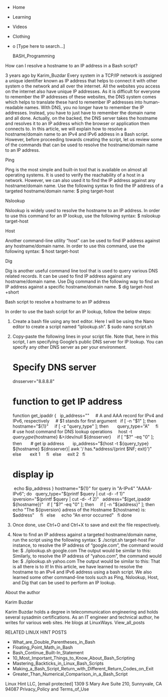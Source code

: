





















































* Home
* Learning
* Videos
* Clothing
*
  o [Type here to search...]


   BASH_Programming


How can I resolve a hostname to an IP address in a Bash script?

3 years ago
by Karim_Buzdar
Every system in a TCP/IP network is assigned a unique identifier known as IP
address that helps to connect it with other system o the network and all over
the internet. All the websites you access on the internet also have unique IP
addresses. As it is difficult for everyone to remember the IP addresses of
these websites, the DNS system comes which helps to translate these hard to
remember IP addresses into human-readable names. With DNS, you no longer have
to remember the IP addresses. Instead, you have to just have to remember the
domain name and all done. Actually, on the backed, the DNS server takes the
hostname and resolves it to an IP address which the browser or application then
connects to.
In this article, we will explain how to resolve a hostname/domain name to an
IPv4 and IPv6 address in a Bash script. However, before proceeding towards
creating the script, let us review some of the commands that can be used to
resolve the hostname/domain name to an IP address.

Ping

Ping is the most simple and built-in tool that is available on almost all
operating systems. It is used to verify the reachability of a host in a
network. However, we can also used it to find the IP address against any
hostname/domain name. Use the following syntax to find the IP address of a
targeted hostname/domain name:
$ ping target-host

Nslookup

Nslookup is widely used to resolve the hostname to an IP address. In order to
use this command for an IP lookup, use the following syntax:
$ nslookup target-host

Host

Another command-line utility “host” can be used to find IP address against any
hostname/domain name. In order to use this command, use the following syntax:
$ host target-host

Dig

Dig is another useful command line tool that is used to query various DNS
related records. It can be used to find IP address against any hostname/domain
name. Use Dig command in the following way to find an IP address against a
specific hostname/domain name.
$ dig target-host +short

Bash script to resolve a hostname to an IP address

In order to use the bash script for an IP lookup, follow the below steps:

  1. Create a bash file using any text editor. Here I will be using the Nano
     editor to create a script named “iplookup.sh”.
     $ sudo nano script.sh


  1. Copy-paste the following lines in your script file. Note that, here in
     this script, I am specifying Google’s public DNS server for IP lookup. You
     can specify any other DNS server as per your environment.
     # Specify DNS server
     dnsserver="8.8.8.8"
     # function to get IP address
     function get_ipaddr {
       ip_address=""
         # A and AAA record for IPv4 and IPv6, respectively
         # $1 stands for first argument
       if [ -n "$1" ]; then
         hostname="${1}"
         if [ -z "query_type" ]; then
           query_type="A"
         fi
         # use host command for DNS lookup operations
         host -t ${query_type}  ${hostname} &>/dev/null ${dnsserver}
         if [ "$?" -eq "0" ]; then
           # get ip address
           ip_address="$(host -t ${query_type} ${hostname} ${dnsserver}| awk '/
     has.*address/{print $NF; exit}')"
         else
           exit 1
         fi
       else
         exit 2
       fi
     # display ip
      echo $ip_address
     }
     hostname="${1}"
     for query in "A-IPv4" "AAAA-IPv6"; do
       query_type="$(printf $query | cut -d- -f 1)"
       ipversion="$(printf $query | cut -d- -f 2)"
       address="$(get_ipaddr ${hostname})"
       if [ "$?" -eq "0" ]; then
         if [ -n "${address}" ]; then
         echo "The ${ipversion} adress of the Hostname ${hostname} is:
     $address"
         fi
       else
         echo "An error occurred"
       fi
     done
  2. Once done, use Ctrl+O and Ctrl+X to save and exit the file respectively.
  3. Now to find an IP address against a targeted hostname/domain name, run the
     script using the following syntax:
     $ ./script.sh target-host
     For instance, to resolve the IP address of “google.com”, the command would
     be:
     $ ./iplookup.sh google.com
     The output would be similar to this:
     Similarly, to resolve the IP address of “yahoo.com”, the command would be:
     $ ./iplookup.sh yahoo.com
     The output would be similar to this:
     That is all there is to it! In this article, we have learned to resolve
     the hostname to an IPv4 and IPv6 address using a bash script. We also
     learned some other command-line tools such as Ping, Nslookup, Host, and
     Dig that can be used to perform an IP lookup.



About the author


Karim Buzdar

Karim Buzdar holds a degree in telecommunication engineering and holds several
sysadmin certifications. As an IT engineer and technical author, he writes for
various web sites. He blogs at LinuxWays.
View_all_posts

RELATED LINUX HINT POSTS


* What_are_Double_Parentheses_in_Bash
* Floating_Point_Math_in_Bash
* Bash_Continue_Built-In_Statement
* 10_Most_Important_Things_to_Know_About_Bash_Scripting
* Mastering_Backticks_in_Linux_Bash_Scripts
* Making_a_Bash_Script_Return_with_Different_Return_Codes_on_Exit
* Greater_Than_Numerical_Comparison_in_a_Bash_Script

Linux Hint LLC, [email protected]
1309 S Mary Ave Suite 210, Sunnyvale, CA 94087
 Privacy_Policy and Terms_of_Use
